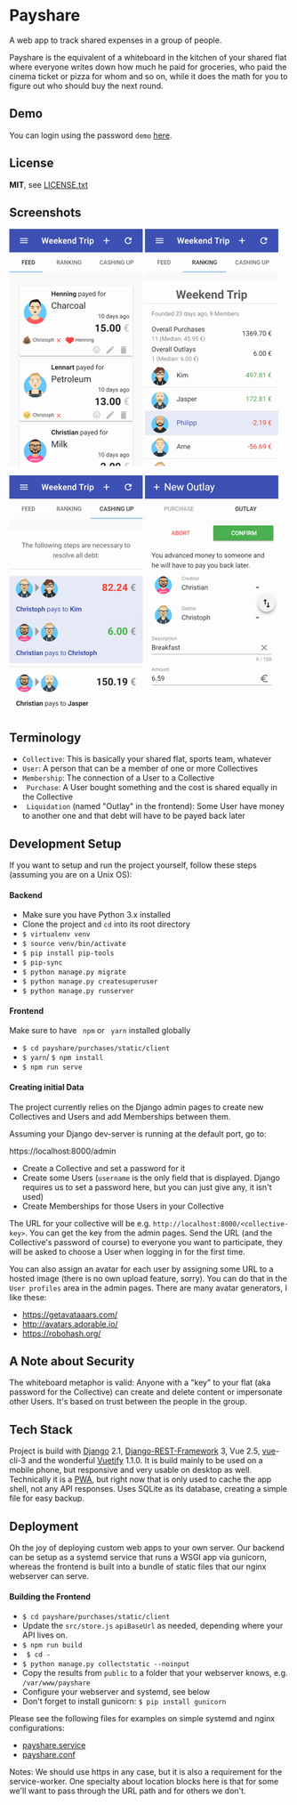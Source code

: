# Payshare

A web app to track shared expenses in a group of people.

Payshare is the equivalent of a whiteboard in the kitchen of your shared flat where everyone writes down how much he paid for groceries, who paid the cinema ticket or pizza for whom and so on, while it does the math for you to figure out who should buy the next round.

## Demo

You can login using the password `demo` [here](https://payshare.cbuelter.de/28d7c6ad-9548-45d6-b023-b8e3b0950a44).

## License

**MIT**, see [LICENSE.txt](LICENSE.txt)

## Screenshots

![](docs/transfers.png) ![](docs/ranking.png)

![](docs/cashup.png) ![](docs/newoutlay.png)

## Terminology

- `Collective`: This is basically your shared flat, sports team, whatever
- `User`: A person that can be a member of one or more Collectives
- `Membership`: The connection of a User to a Collective
- ` Purchase`: A User bought something and the cost is shared equally in the Collective
- ` Liquidation` (named "Outlay" in the frontend): Some User have money to another one and that debt will have to be payed back later

## Development Setup

If you want to setup and run the project yourself, follow these steps (assuming you are on a Unix OS):

#### Backend

- Make sure you have Python 3.x installed
- Clone the project and `cd` into its root directory
- `$ virtualenv venv`
- `$ source venv/bin/activate`
- `$ pip install pip-tools`
- `$ pip-sync`
- `$ python manage.py migrate`
- `$ python manage.py createsuperuser`
- `$ python manage.py runserver`

#### Frontend

Make sure to have ` npm` or ` yarn` installed globally

- `$ cd payshare/purchases/static/client`
- `$ yarn`/ `$ npm install`
- `$ npm run serve`

#### Creating initial Data

The project currently relies on the Django admin pages to create new Collectives and Users and add  Memberships between them. 

Assuming your Django dev-server is running at the default port, go to:

https://localhost:8000/admin

- Create a Collective and set a password for it
- Create some Users (`username` is the only field that is displayed. Django requires us to set a password here, but you can just give any, it isn't used)
- Create Memberships for those Users in your Collective

The URL for your collective will be e.g. `http://localhost:8000/<collective-key>`. You can get the key from the admin pages. Send the URL (and the Collective's password of course) to everyone you want to participate, they will be asked to choose a User when logging in for the first time.

You can also assign an avatar for each user by assigning some URL to a hosted image (there is no own upload feature, sorry). You can do that in the ` User profiles` area in the admin pages. There are many avatar generators, I like these:

- https://getavataaars.com/
- http://avatars.adorable.io/
- https://robohash.org/

## A Note about Security

The whiteboard metaphor is valid: Anyone with a "key" to your flat (aka password for the Collective) can create and delete content or impersonate other Users. It's based on trust between the people in the group.

## Tech Stack

Project is build with [Django](https://www.djangoproject.com/) 2.1, [Django-REST-Framework](http://www.django-rest-framework.org/) 3, Vue 2.5, [vue](https://vuejs.org/)-cli-3 and the wonderful [Vuetify](https://vuetifyjs.com/en/) 1.1.0. It is build mainly to be used on a mobile phone, but responsive and very usable on desktop as well. Technically it is a [PWA](https://developers.google.com/web/progressive-web-apps/), but right now that is only used to cache the app shell, not any API responses. Uses SQLite as its database, creating a simple file for easy backup.

## Deployment

Oh the joy of deploying custom web apps to your own server. Our backend can be setup as a systemd service that runs a WSGI app via gunicorn, whereas the frontend is built into a bundle of static files that our nginx webserver can serve.

#### Building the Frontend

- `$ cd payshare/purchases/static/client` 
- Update the `src/store.js` `apiBaseUrl` as needed, depending where your API lives on.
- `$ npm run build`
- ` $ cd -` 
- `$ python manage.py collectstatic --noinput`
- Copy the results from `public` to a folder that your webserver knows, e.g. ` /var/www/payshare` 
- Configure your webserver and systemd, see below
- Don't forget to install gunicorn: `$ pip install gunicorn` 

Please see the following files for examples on simple systemd and nginx configurations:

- [payshare.service](payshare.service)
- [payshare.conf](payshare.conf)

Notes: We should use https in any case, but it is also a requirement for the service-worker. One specialty about location blocks here is that for some we'll want to pass through the URL path and for others we don't.
